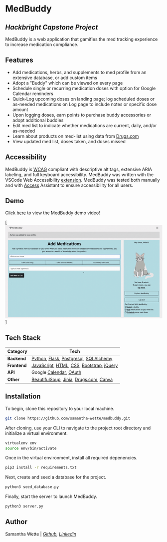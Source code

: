 # MedBuddy
## _Hackbright Capstone Project_

MedBuddy is a web application that gamifies the med tracking experience to increase medication compliance.

## Features
- Add medications, herbs, and supplements to med profile from an extensive database, or add custom items
- Adopt a "Buddy" which can be viewed on every page 
- Schedule single or recurring medication doses with option for Google Calendar reminders
- Quick-Log upcoming doses on landing page; log scheduled doses or as-needed medications on Log page to include notes or specific dose amount
- Upon logging doses, earn points to purchase buddy accessories or adopt additional buddies
- Edit med list to indicate whether medications are current, daily, and/or as-needed
- Learn about products on med-list using data from [Drugs.com]
- View updated med list, doses taken, and doses missed

## Accessibility
MedBuddy is [WCAG] compliant with descriptive alt tags, extensive ARIA labeling, and full keyboard accessibility. MedBuddy was written with the VSCode Web Accessibility [extension]. MedBuddy was tested both manually and with [Access] Assistant to ensure accessibility for all users.

## Demo
Click [here] to view the MedBuddy demo video!
<br>

[![A gif of a user dynamically adding medications to MedBuddy. As the user types in the name of the medication, a drop-down bar populates with matching meds. The user can also input their own med that is not on the list. The user can indicate whether their med is taken daily, as needed, and/or currently.](https://github.com/samantha-wette/medbuddy/blob/main/static/img/gif1.gif?raw=true)]


## Tech Stack
Category | Tech
--- | --- 
**Backend** | [Python], [Flask], [Postgresql], [SQLAlchemy]
**Frontend** | [JavaScript], [HTML], [CSS], [Bootstrap], [jQuery]
**API** | Google [Calendar], [OAuth]
**Other** | [BeautifulSoup], [Jinja], [Drugs.com], [Canva]

## Installation

To begin, clone this repository to your local machine.
```sh
git clone https://github.com/samantha-wette/medbuddy.git
```

After cloning, use your CLI to navigate to the project root directory and initialize a virtual environment.
```sh
virtualenv env
source env/bin/activate
```

Once in the virtual environment, install all required depenencies.
```sh
pip3 install -r requirements.txt
```

Next, create and seed a database for the project.
```sh
python3 seed_database.py
```
Finally, start the server to launch MedBuddy.
```sh
python3 server.py
```

## Author
Samantha Wette | *[Github], [Linkedin]*


[Drugs.com]: <https://www.drugs.com/>
[Python]: <https://www.python.org/>
[Flask]: <https://flask.palletsprojects.com/en/2.1.x/>
[Postgresql]: <https://www.postgresql.org/>
[SQLAlchemy]: <https://www.sqlalchemy.org/>
[JavaScript]: <https://developer.mozilla.org/en-US/docs/Web/JavaScript>
[HTML]: <https://developer.mozilla.org/en-US/docs/Web/HTML>
[CSS]: <https://developer.mozilla.org/en-US/docs/Web/CSS>
[Bootstrap]: <https://getbootstrap.com/>
[jQuery]: <http://jquery.com>
[Calendar]: <https://developers.google.com/calendar/api>
[OAuth]: <https://developers.google.com/identity/protocols/oauth2>
[BeautifulSoup]: <https://www.crummy.com/software/BeautifulSoup/bs4/doc/>
[Jinja]: <https://jinja.palletsprojects.com/en/3.1.x/>
[Github]: <https://github.com/samantha-wette>
[Linkedin]: <https://www.linkedin.com/in/samanthawette/>
[WCAG]: <https://www.w3.org/WAI/standards-guidelines/wcag/>
[extension]: <https://marketplace.visualstudio.com/items?itemName=MaxvanderSchee.web-accessibility>
[Access]: <https://chrome.google.com/webstore/detail/access-assistant/ojiighldhdmahfdnhfdebnpmlbiemdfm?hl=en-US>
[Canva]: <https://www.canva.com/>
[here]: <https://youtu.be/_NKujEak9Mg>